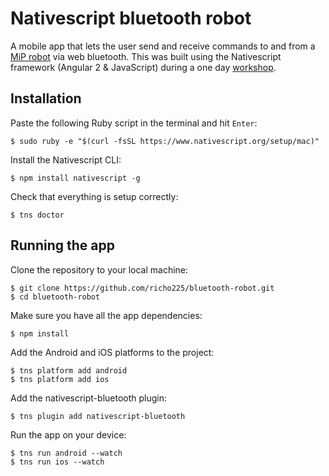 # Nativescript bluetooth robot

A mobile app that lets the user send and receive commands to and from a [MiP robot](http://www.meetmip.com) via web bluetooth. This was built using the Nativescript framework (Angular 2 & JavaScript) during a one day [workshop](https://www.meetup.com/London-Javascript/events/234374157/).

Installation
------------
Paste the following Ruby script in the terminal and hit `Enter`:

```
$ sudo ruby -e "$(curl -fsSL https://www.nativescript.org/setup/mac)"
```
Install the Nativescript CLI:
```
$ npm install nativescript -g
```
Check that everything is setup correctly:
```
$ tns doctor
```

Running the app
---------------
Clone the repository to your local machine:
```
$ git clone https://github.com/richo225/bluetooth-robot.git
$ cd bluetooth-robot
```
Make sure you have all the app dependencies:
```
$ npm install
```
Add the Android and iOS platforms to the project:
```
$ tns platform add android
$ tns platform add ios
```
Add the nativescript-bluetooth plugin:
```
$ tns plugin add nativescript-bluetooth
```
Run the app on your device:
```
$ tns run android --watch
$ tns run ios --watch
```
